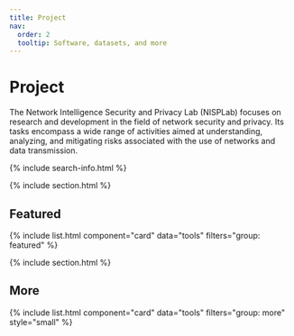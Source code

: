 ```yaml
---
title: Project
nav:
  order: 2
  tooltip: Software, datasets, and more
---
```


# <i class="fas fa-Project"></i>Project

The Network Intelligence Security and Privacy Lab (NISPLab) focuses on research and development in the field of network security and privacy. Its tasks encompass a wide range of activities aimed at understanding, analyzing, and mitigating risks associated with the use of networks and data transmission. 

{% include search-info.html %}

{% include section.html %}

## Featured

{% include list.html component="card" data="tools" filters="group: featured" %}

{% include section.html %}

## More

{% include list.html component="card" data="tools" filters="group: more" style="small" %}
